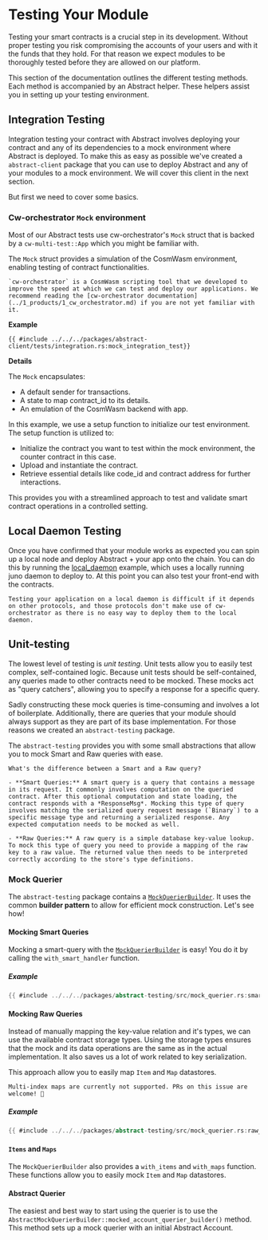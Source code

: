 # Testing Your Module

Testing your smart contracts is a crucial step in its development. Without proper testing you risk compromising the
accounts of your users and with it the funds that they hold. For that reason we expect modules to be thoroughly tested
before they are allowed on our platform.

This section of the documentation outlines the different testing methods. Each method is accompanied by an Abstract
helper. These helpers assist you in setting up your testing environment.

## Integration Testing

Integration testing your contract with Abstract involves deploying your contract and any of its dependencies to a mock environment where Abstract is deployed. To make this as easy as possible we've created a `abstract-client` package that you can use to deploy Abstract and any of your modules to a mock environment. We will cover this client in the next section.

But first we need to cover some basics.

### Cw-orchestrator `Mock` environment

Most of our Abstract tests use cw-orchestrator's `Mock` struct that is backed by a `cw-multi-test::App` which you might be familiar with.

The `Mock` struct provides a simulation of the CosmWasm environment, enabling testing of contract functionalities.

```admonish info
`cw-orchestrator` is a CosmWasm scripting tool that we developed to improve the speed at which we can test and deploy our applications. We recommend reading the [cw-orchestrator documentation](../1_products/1_cw_orchestrator.md) if you are not yet familiar with it.
```

**Example**

```rust,ignore
{{ #include ../../../packages/abstract-client/tests/integration.rs:mock_integration_test}}
```

**Details**

The `Mock` encapsulates:

- A default sender for transactions.
- A state to map contract_id to its details.
- An emulation of the CosmWasm backend with app.

In this example, we use a setup function to initialize our test environment. The setup function is utilized to:

- Initialize the contract you want to test within the mock environment, the counter contract in this case.
- Upload and instantiate the contract.
- Retrieve essential details like code_id and contract address for further interactions.

This provides you with a streamlined approach to test and validate smart contract operations in a controlled setting.

## Local Daemon Testing

Once you have confirmed that your module works as expected you can spin up a local node and deploy Abstract + your app onto the chain. You can do this by running the [local_daemon](https://github.com/AbstractSDK/app-template/blob/main/examples/local_daemon.rs) example, which uses a locally running juno daemon to
deploy to. At this point you can also test your front-end with the contracts.

```admonish info
Testing your application on a local daemon is difficult if it depends on other protocols, and those protocols don't make use of cw-orchestrator as there is no easy way to deploy them to the local daemon.
```

## Unit-testing

The lowest level of testing is *unit testing*. Unit tests allow you to easily test complex, self-contained logic. Because unit tests should be self-contained, any queries made to other contracts need to be mocked. These mocks act as "query catchers", allowing you to specify a response for a specific query.

Sadly constructing these mock queries is time-consuming and involves a lot of boilerplate. Additionally, there are queries that your module should always support as they are part of its base implementation. For those reasons we created an `abstract-testing` package.

The `abstract-testing` provides you with some small abstractions that allow you to mock Smart and Raw queries with ease.

```admonish info
What's the difference between a Smart and a Raw query?

- **Smart Queries:** A smart query is a query that contains a message in its request. It commonly involves computation on the queried contract. After this optional computation and state loading, the contract responds with a *ResponseMsg*. Mocking this type of query involves matching the serialized query request message (`Binary`) to a specific message type and returning a serialized response. Any expected computation needs to be mocked as well.

- **Raw Queries:** A raw query is a simple database key-value lookup. To mock this type of query you need to provide a mapping of the raw key to a raw value. The returned value then needs to be interpreted correctly according to the store's type definitions.
```

### Mock Querier

The `abstract-testing` package contains
a <a href="https://docs.rs/abstract-testing/latest/abstract_testing/struct.MockQuerierBuilder.html" target="_blank">`MockQuerierBuilder`</a>.
It uses the common **builder pattern** to allow for efficient mock construction. Let's see how!

#### Mocking Smart Queries

Mocking a smart-query with
the <a href="https://docs.rs/abstract-testing/latest/abstract_testing/struct.MockQuerierBuilder.html" target="_blank">`MockQuerierBuilder`</a>
is easy! You do it by calling the `with_smart_handler` function.

##### Example

```rust
{{ #include ../../../packages/abstract-testing/src/mock_querier.rs:smart_query}}
```

#### Mocking Raw Queries

Instead of manually mapping the key-value relation and it's types, we can use the available contract storage types.
Using the storage types ensures that the mock and its data operations are the same as in the actual implementation. It
also saves us a lot of work related to key serialization.

This approach allow you to easily map `Item` and `Map` datastores.

```admonish warning
Multi-index maps are currently not supported. PRs on this issue are welcome! 🤗
```

##### Example

```rust
{{ #include ../../../packages/abstract-testing/src/mock_querier.rs:raw_query }}
```

#### `Items` and `Maps`

The `MockQuerierBuilder` also provides a `with_items` and `with_maps` function. These functions allow you to easily mock `Item` and `Map` datastores.

#### Abstract Querier

The easiest and best way to start using the querier is to use
the `AbstractMockQuerierBuilder::mocked_account_querier_builder()` method. This method sets up a mock querier with an
initial Abstract Account.
